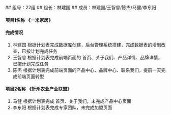 ## 组号：22组
## 组长：林建国
## 成员：林建国/王智睿/陈杰/马健/李东阳

#### 项目1名称    《一米家居》

#### 完成情况

1. 林建国 根据计划表完成数据库创建，后台管理系统搭建，完成数据表的增删改查，已按计划完成任务
2. 王智睿 根据计划表完成前端页面的 首页、关于我们、产品详情、品牌详情，已按计划完成任务
3. 陈杰 根据计划表完成前端页面的产品中心、品牌中心、联系我们，提前一天完成前端页面转型

#### 项目2名称    《忻州农业产业联盟》

1. 马健 根据计划表完成 首页、关于我们，未完成产品中心页面
2. 李东阳 根据计划表完成专家团队，未完成加盟页面

